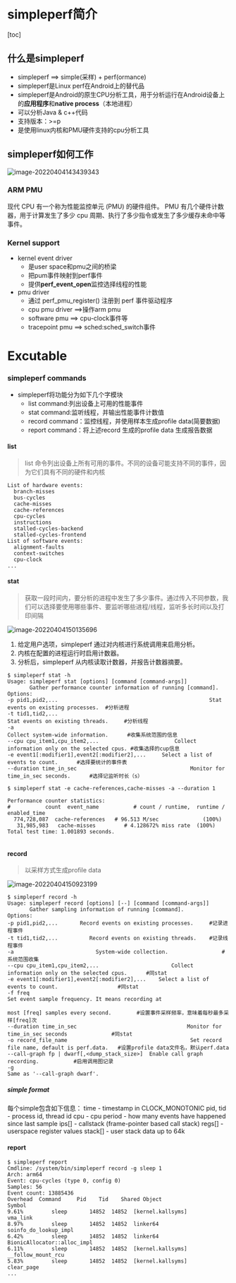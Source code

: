 # simpleperf简介

[toc]



## 什么是simpleperf 
- simpleperf ==> simple(采样) + perf(ormance)
- simpleperf是Linux perf在Android上的替代品
- simpleperf是Android的原生CPU分析工具，用于分析运行在Android设备上的**应用程序**和**native process**（本地进程）
- 可以分析Java & c++代码
- 支持版本：>=p
- 是使用linux内核和PMU硬件支持的cpu分析工具

## simpleperf如何工作

![image-20220404143439343](C:\Users\zuozhe\AppData\Roaming\Typora\typora-user-images\image-20220404143439343.png)



### ARM PMU

现代 CPU 有一个称为性能监控单元 (PMU) 的硬件组件。 PMU 有几个硬件计数器，用于计算发生了多少 cpu 周期、执行了多少指令或发生了多少缓存未命中等事件。

### Kernel support

* kernel event driver
  * 是user space和pmu之间的桥梁
  * 把pum事件映射到perf事件
  * 提供**perf_event_open**监控选择线程的性能
* pmu driver
  * 通过 perf_pmu_register() 注册到 perf 事件驱动程序
  * cpu pmu driver ==>操作arm pmu
  * software pmu ==> cpu-clock事件等
  * tracepoint pmu ==> sched:sched_switch事件

# Excutable

### simpleperf commands

* simpleperf将功能分为如下几个字模块
  * list command:列出设备上可用的性能事件
  * stat command:监听线程，并输出性能事件计数值
  * record command：监控线程，并使用样本生成profile data(简要数据)
  * report command：将上述record 生成的profile data 生成报告数据

#### list

> list 命令列出设备上所有可用的事件。不同的设备可能支持不同的事件，因为它们具有不同的硬件和内核

```
List of hardware events:
  branch-misses
  bus-cycles
  cache-misses
  cache-references
  cpu-cycles
  instructions
  stalled-cycles-backend
  stalled-cycles-frontend
List of software events:
  alignment-faults
  context-switches
  cpu-clock
...

```

#### stat

> 获取一段时间内，要分析的进程中发生了多少事件。通过传入不同参数，我们可以选择要使用哪些事件、要监听哪些进程/线程，监听多长时间以及打印间隔

![image-20220404150135696](C:\Users\zuozhe\AppData\Roaming\Typora\typora-user-images\image-20220404150135696.png)

1. 给定用户选项，simpleperf 通过对内核进行系统调用来启用分析。
2. 内核在配置的进程运行时启用计数器。
3. 分析后，simpleperf 从内核读取计数器，并报告计数器摘要。

```
$ simpleperf stat -h
Usage: simpleperf stat [options] [command [command-args]]
       Gather performance counter information of running [command].
Options:
-p pid1,pid2,...                                                Stat events on existing processes. 	#分析进程
-t tid1,tid2,...                                                   Stat events on existing threads.		#分析线程
-a                                                                    Collect system-wide information.		#收集系统范围的信息
--cpu cpu_item1,cpu_item2,...                        Collect information only on the selected cpus. #收集选择的cup信息
-e event1[:modifier1],event2[:modifier2],...     Select a list of events to count.		#选择要统计的事件表
--duration time_in_sec                                    Monitor for time_in_sec seconds.		#选择记监听时长（s）

$ simpleperf stat -e cache-references,cache-misses -a --duration 1   
                                                                                                      
Performance counter statistics:
#           count  event_name           # count / runtime,  runtime / enabled_time
  774,728,087  cache-references   # 96.513 M/sec              (100%)
   31,985,983   cache-misses         # 4.128672% miss rate  (100%)
Total test time: 1.001893 seconds.


```

#### record

> 以采样方式生成profile data

![image-20220404150923199](C:\Users\zuozhe\AppData\Roaming\Typora\typora-user-images\image-20220404150923199.png)

```
$ simpleperf record -h
Usage: simpleperf record [options] [--] [command [command-args]]
       Gather sampling information of running [command].
Options:
-p pid1,pid2,...       Record events on existing processes.     #记录进程事件
-t tid1,tid2,...          Record events on existing threads.	#记录线程事件
-a                          System-wide collection.					#系统范围收集
--cpu cpu_item1,cpu_item2,...                       Collect information only on the selected cpus. 		#同stat
-e event1[:modifier1],event2[:modifier2],...    Select a list of events to count.					#同stat
-f freq                                                             Set event sample frequency. It means recording at
                                                                       most [freq] samples every second.   		#设置事件采样频率，意味着每秒最多采样[freq]次
--duration time_in_sec                                   Monitor for time_in_sec seconds              #同stat
-o record_file_name                                       Set record file name, default is perf.data.   #设置profile data文件名，默认perf.data
--call-graph fp | dwarf[,<dump_stack_size>]  Enable call graph recording. 			#启用调用图记录
-g                                                                    Same as '--call-graph dwarf'.

```

##### simple format

每个simple包含如下信息：
time                   - timestamp in CLOCK_MONOTONIC
pid, tid               - process id, thread id
cpu                    - cpu
period                - how many events have happened since last sample
ips[]                    - callstack (frame-pointer based call stack)
regs[]                 - userspace register values
stack[]                - user stack data up to 64k

#### report 

```
$ simpleperf report
Cmdline: /system/bin/simpleperf record -g sleep 1
Arch: arm64
Event: cpu-cycles (type 0, config 0)
Samples: 56
Event count: 13885436
Overhead  Command     Pid    Tid    Shared Object                    Symbol
9.61%         sleep       14852  14852  [kernel.kallsyms]               vma_link
8.97%         sleep       14852  14852  linker64                             soinfo_do_lookup_impl
6.42%         sleep       14852  14852  linker64                             BionicAllocator::alloc_impl
6.11%         sleep       14852  14852  [kernel.kallsyms]               __follow_mount_rcu
5.83%         sleep       14852  14852  [kernel.kallsyms]               clear_page
...
```



